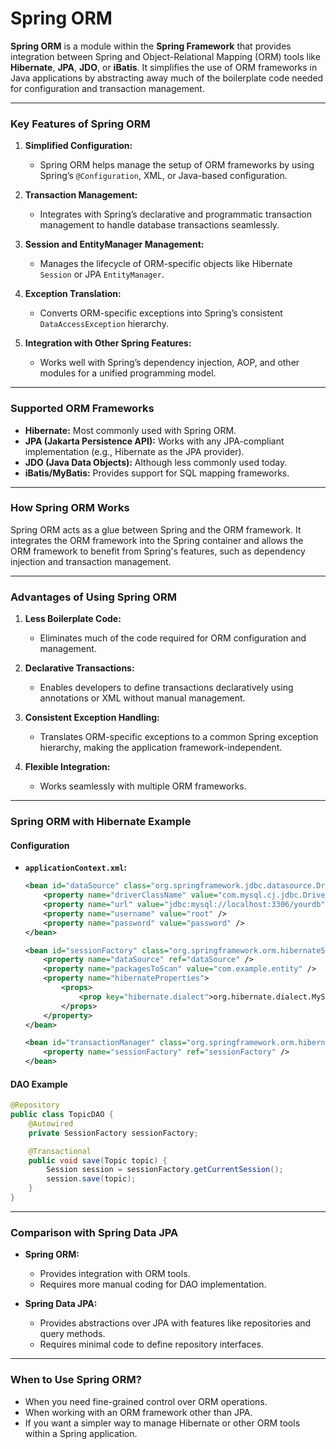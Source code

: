 # Spring ORM

**Spring ORM** is a module within the **Spring Framework** that provides integration between Spring and Object-Relational Mapping (ORM) tools like **Hibernate**, **JPA**, **JDO**, or **iBatis**. It simplifies the use of ORM frameworks in Java applications by abstracting away much of the boilerplate code needed for configuration and transaction management.

---

### **Key Features of Spring ORM**
1. **Simplified Configuration:**
   - Spring ORM helps manage the setup of ORM frameworks by using Spring’s `@Configuration`, XML, or Java-based configuration.
   
2. **Transaction Management:**
   - Integrates with Spring’s declarative and programmatic transaction management to handle database transactions seamlessly.

3. **Session and EntityManager Management:**
   - Manages the lifecycle of ORM-specific objects like Hibernate `Session` or JPA `EntityManager`.

4. **Exception Translation:**
   - Converts ORM-specific exceptions into Spring’s consistent `DataAccessException` hierarchy.

5. **Integration with Other Spring Features:**
   - Works well with Spring’s dependency injection, AOP, and other modules for a unified programming model.

---

### **Supported ORM Frameworks**
- **Hibernate:** Most commonly used with Spring ORM.
- **JPA (Jakarta Persistence API):** Works with any JPA-compliant implementation (e.g., Hibernate as the JPA provider).
- **JDO (Java Data Objects):** Although less commonly used today.
- **iBatis/MyBatis:** Provides support for SQL mapping frameworks.

---

### **How Spring ORM Works**
Spring ORM acts as a glue between Spring and the ORM framework. It integrates the ORM framework into the Spring container and allows the ORM framework to benefit from Spring's features, such as dependency injection and transaction management.

---

### **Advantages of Using Spring ORM**
1. **Less Boilerplate Code:**
   - Eliminates much of the code required for ORM configuration and management.
   
2. **Declarative Transactions:**
   - Enables developers to define transactions declaratively using annotations or XML without manual management.
   
3. **Consistent Exception Handling:**
   - Translates ORM-specific exceptions to a common Spring exception hierarchy, making the application framework-independent.
   
4. **Flexible Integration:**
   - Works seamlessly with multiple ORM frameworks.

---

### **Spring ORM with Hibernate Example**

#### **Configuration**
- **`applicationContext.xml`:**
   ```xml
   <bean id="dataSource" class="org.springframework.jdbc.datasource.DriverManagerDataSource">
       <property name="driverClassName" value="com.mysql.cj.jdbc.Driver" />
       <property name="url" value="jdbc:mysql://localhost:3306/yourdb" />
       <property name="username" value="root" />
       <property name="password" value="password" />
   </bean>

   <bean id="sessionFactory" class="org.springframework.orm.hibernate5.LocalSessionFactoryBean">
       <property name="dataSource" ref="dataSource" />
       <property name="packagesToScan" value="com.example.entity" />
       <property name="hibernateProperties">
           <props>
               <prop key="hibernate.dialect">org.hibernate.dialect.MySQLDialect</prop>
           </props>
       </property>
   </bean>

   <bean id="transactionManager" class="org.springframework.orm.hibernate5.HibernateTransactionManager">
       <property name="sessionFactory" ref="sessionFactory" />
   </bean>
   ```

#### **DAO Example**
```java
@Repository
public class TopicDAO {
    @Autowired
    private SessionFactory sessionFactory;

    @Transactional
    public void save(Topic topic) {
        Session session = sessionFactory.getCurrentSession();
        session.save(topic);
    }
}
```

---

### **Comparison with Spring Data JPA**
- **Spring ORM:**
   - Provides integration with ORM tools.
   - Requires more manual coding for DAO implementation.

- **Spring Data JPA:**
   - Provides abstractions over JPA with features like repositories and query methods.
   - Requires minimal code to define repository interfaces.

---

### **When to Use Spring ORM?**
- When you need fine-grained control over ORM operations.
- When working with an ORM framework other than JPA.
- If you want a simpler way to manage Hibernate or other ORM tools within a Spring application.
